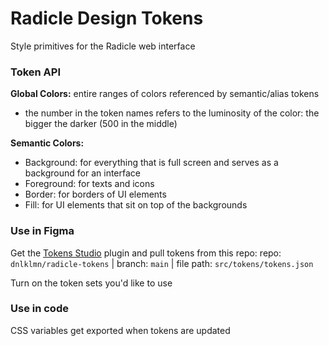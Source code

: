 # Radicle Design Tokens
Style primitives for the Radicle web interface

### Token API
**Global Colors:** entire ranges of colors referenced by semantic/alias tokens
* the number in the token names refers to the luminosity of the color: the bigger the darker (500 in the middle)

**Semantic Colors:** 
* Background: for everything that is full screen and serves as a background for an interface
* Foreground: for texts and icons
* Border: for borders of UI elements
* Fill: for UI elements that sit on top of the backgrounds

### Use in Figma
Get the [Tokens Studio](https://tokens.studio/) plugin and pull tokens from this repo:
repo: ```dnlklmn/radicle-tokens``` | branch: ```main``` | file path: ```src/tokens/tokens.json```

Turn on the token sets you'd like to use

### Use in code
CSS variables get exported when tokens are updated
